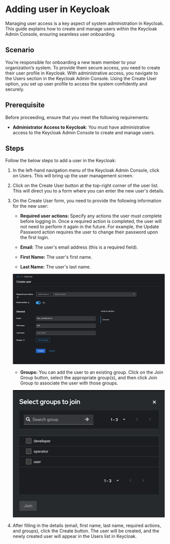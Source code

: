 # Adding user in Keycloak
 
Managing user access is a key aspect of system administration in Keycloak. This guide explains how to create and manage users within the Keycloak Admin Console, ensuring seamless user onboarding.
 
## Scenario
 
You’re responsible for onboarding a new team member to your organization’s system. To provide them secure access, you need to create their user profile in Keycloak. With administrative access, you navigate to the Users section in the Keycloak Admin Console. Using the Create User option, you set up user profile to access the system confidently and securely.
 
## Prerequisite
 
Before proceeding, ensure that you meet the following requirements:
 
- **Administrator Access to Keycloak**: You must have administrative access to the Keycloak Admin Console to create and manage users.

## Steps

Follow the below steps to add a user in the Keycloak:

1. In the left-hand navigation menu of the Keycloak Admin Console, click on Users. This will bring up the user management screen.

2. Click on the Create User button at the top-right corner of the user list. This will direct you to a form where you can enter the new user's details.

3. On the Create User form, you need to provide the following information for the new user:

    - **Required user actions:** Specify any actions the user must complete before logging in. Once a required action is completed, the user will not need to perform it again in the future. For example, the Update Password action requires the user to change their password upon the first login.
    
    - **Email:** The user's email address (this is a required field).
    - **First Name:** The user's first name.
    - **Last Name:** The user's last name.
    
    ![Create User](/learn/operator_learn_track/access_control/authentication/adding_user_in_keycloak/create_user.png)
    
    - **Groups:** You can add the user to an existing group. Click on the Join Group button, select the appropriate group(s), and then click Join Group to associate the user with those groups.
        
    ![Added User](/learn/operator_learn_track/access_control/authentication/adding_user_in_keycloak/added_user.png)
        
5. After filling in the details (email, first name, last name, required actions, and groups), click the Create button. The user will be created, and the newly created user will appear in the Users list in Keycloak.
